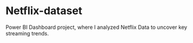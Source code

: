 # Netflix-dataset
Power BI Dashboard project, where I analyzed Netflix Data to uncover key streaming trends.
